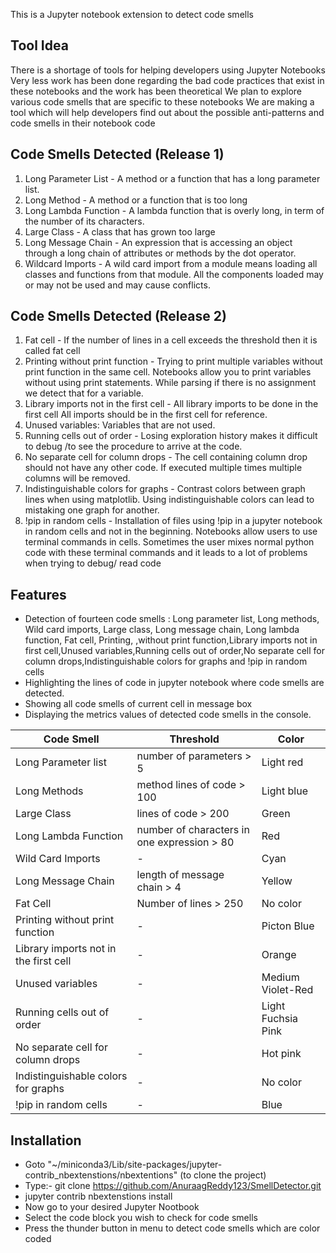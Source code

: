 This is a Jupyter notebook extension to detect code smells

## Tool Idea

There is a shortage of tools for helping developers using Jupyter Notebooks
Very less work has been done regarding the bad code practices that exist in these notebooks and the work has been theoretical
We plan to explore various code smells that are specific to these notebooks
We are making a tool which will help developers find out about the possible anti-patterns and code smells in their notebook code


## Code Smells Detected (Release 1)

1.   Long Parameter List     -   A method or a function that has a long parameter list.
2.   Long Method             -   A method or a function that is too long
3.   Long Lambda Function    -	  A lambda function that is overly long, in term of the number of its characters.
4.   Large Class             -	  A class that has grown too large
5.   Long Message Chain      -   An expression that is accessing an object through a long chain of attributes or methods by the dot operator.
6.   Wildcard Imports        -   A wild card import from a module means loading all classes and functions from that module. All the components loaded may or may not be used and may cause conflicts.

## Code Smells Detected (Release 2)
1. Fat cell  -  If the number of lines in a cell exceeds the threshold then it is called fat cell
2. Printing without print function - Trying to print multiple variables without print function in the same cell. Notebooks allow you to print variables without using  print statements. While parsing if there is no assignment we detect that for a variable.
3. Library imports not in the first cell - All library imports to be done in the first cell All imports should be in the first cell for reference.
4. Unused variables: Variables that are not used.
5. Running cells out of order - Losing exploration history makes it difficult to debug /to see the procedure to arrive at the code.
6. No separate cell for column drops - The cell containing column drop should not have any other code. If executed multiple times multiple columns will be removed.
7. Indistinguishable colors for graphs - Contrast colors between graph lines when using matplotlib. Using indistinguishable colors  can lead to mistaking one graph for another. 
8. !pip in random cells - Installation of files using !pip in a jupyter notebook in random cells and not in the beginning. Notebooks allow users to use terminal commands in cells. Sometimes the user mixes normal python code with these terminal commands and it leads to a lot of problems when trying to debug/ read code


## Features

*  Detection of fourteen code smells : Long parameter list, Long methods, Wild card imports, Large class, Long message chain, Long lambda function, Fat cell, Printing, ,without print function,Library imports not in first cell,Unused variables,Running cells out of order,No separate cell for column drops,Indistinguishable colors for graphs and !pip in random cells
*  Highlighting the lines of code in jupyter notebook where code smells are detected.
*  Showing all code smells of current cell in message box
*  Displaying the metrics values of detected code smells in the console.


Code Smell             |     Threshold                                    |               Color     
---|---|---
Long Parameter list    |     number of parameters > 5                     |              Light red
Long Methods           |    method lines of code > 100                    |              Light blue
Large Class            |    lines of code > 200                           |              Green
Long Lambda Function   |    number of characters in one expression > 80   |              Red
Wild Card Imports      |    -                                             |              Cyan
Long Message Chain     |    length of message chain > 4                   |              Yellow
Fat Cell  | Number of lines > 250 | No color
Printing without print function | - | Picton Blue
Library imports not in the first cell | - | Orange
Unused variables | - | Medium Violet-Red
Running cells out of order | - | Light Fuchsia Pink
No separate cell for column drops | - | Hot pink
Indistinguishable colors for graphs | - | No color
!pip in random cells | - | Blue


## Installation

* Goto "~/miniconda3/Lib/site-packages/jupyter-contrib_nbextenstions/nbextentions" (to clone the project)
* Type:- git clone https://github.com/AnuraagReddy123/SmellDetector.git
* jupyter contrib nbextenstions install
* Now go to your desired Jupyter Nootbook 
* Select the code block you wish to check for code smells
* Press the thunder button in menu to detect code smells which are color coded
